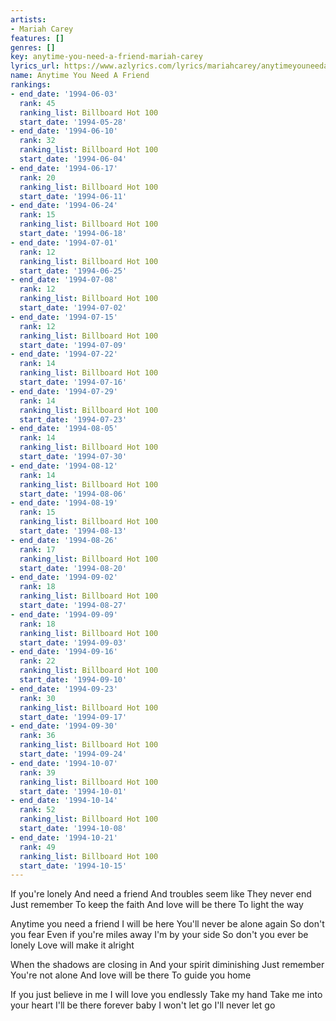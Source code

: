 ```yaml
---
artists:
- Mariah Carey
features: []
genres: []
key: anytime-you-need-a-friend-mariah-carey
lyrics_url: https://www.azlyrics.com/lyrics/mariahcarey/anytimeyouneedafriend.html
name: Anytime You Need A Friend
rankings:
- end_date: '1994-06-03'
  rank: 45
  ranking_list: Billboard Hot 100
  start_date: '1994-05-28'
- end_date: '1994-06-10'
  rank: 32
  ranking_list: Billboard Hot 100
  start_date: '1994-06-04'
- end_date: '1994-06-17'
  rank: 20
  ranking_list: Billboard Hot 100
  start_date: '1994-06-11'
- end_date: '1994-06-24'
  rank: 15
  ranking_list: Billboard Hot 100
  start_date: '1994-06-18'
- end_date: '1994-07-01'
  rank: 12
  ranking_list: Billboard Hot 100
  start_date: '1994-06-25'
- end_date: '1994-07-08'
  rank: 12
  ranking_list: Billboard Hot 100
  start_date: '1994-07-02'
- end_date: '1994-07-15'
  rank: 12
  ranking_list: Billboard Hot 100
  start_date: '1994-07-09'
- end_date: '1994-07-22'
  rank: 14
  ranking_list: Billboard Hot 100
  start_date: '1994-07-16'
- end_date: '1994-07-29'
  rank: 14
  ranking_list: Billboard Hot 100
  start_date: '1994-07-23'
- end_date: '1994-08-05'
  rank: 14
  ranking_list: Billboard Hot 100
  start_date: '1994-07-30'
- end_date: '1994-08-12'
  rank: 14
  ranking_list: Billboard Hot 100
  start_date: '1994-08-06'
- end_date: '1994-08-19'
  rank: 15
  ranking_list: Billboard Hot 100
  start_date: '1994-08-13'
- end_date: '1994-08-26'
  rank: 17
  ranking_list: Billboard Hot 100
  start_date: '1994-08-20'
- end_date: '1994-09-02'
  rank: 18
  ranking_list: Billboard Hot 100
  start_date: '1994-08-27'
- end_date: '1994-09-09'
  rank: 18
  ranking_list: Billboard Hot 100
  start_date: '1994-09-03'
- end_date: '1994-09-16'
  rank: 22
  ranking_list: Billboard Hot 100
  start_date: '1994-09-10'
- end_date: '1994-09-23'
  rank: 30
  ranking_list: Billboard Hot 100
  start_date: '1994-09-17'
- end_date: '1994-09-30'
  rank: 36
  ranking_list: Billboard Hot 100
  start_date: '1994-09-24'
- end_date: '1994-10-07'
  rank: 39
  ranking_list: Billboard Hot 100
  start_date: '1994-10-01'
- end_date: '1994-10-14'
  rank: 52
  ranking_list: Billboard Hot 100
  start_date: '1994-10-08'
- end_date: '1994-10-21'
  rank: 49
  ranking_list: Billboard Hot 100
  start_date: '1994-10-15'
---
```


If you're lonely
And need a friend
And troubles seem like
They never end
Just remember
To keep the faith
And love will be there
To light the way


Anytime you need a friend
I will be here
You'll never be alone again
So don't you fear
Even if you're miles away
I'm by your side
So don't you ever be lonely
Love will make it alright

When the shadows are closing in
And your spirit diminishing
Just remember
You're not alone
And love will be there
To guide you home



If you just believe in me
I will love you endlessly
Take my hand
Take me into your heart
I'll be there forever baby
I won't let go
I'll never let go

